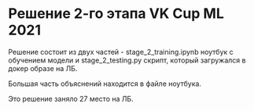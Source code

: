 # Решение 2-го этапа VK Cup ML 2021

Решение состоит из двух частей - stage_2_training.ipynb ноутбук с обучением модели и stage_2_testing.py скрипт, который загружался в докер образе на ЛБ.

Большая часть объяснений находится в файле ноутбука.

Это решение заняло 27 место на ЛБ.
